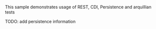 This sample demonstrates usage of REST, CDI, Persistence and arquillian tests

TODO: add persistence information
